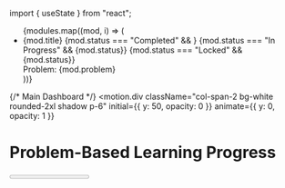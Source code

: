 import { useState } from "react";
</h2>
<ul className="space-y-3">
{modules.map((mod, i) => (
<li key={i} className="flex flex-col border-b pb-2">
<div className="flex justify-between items-center">
<span>{mod.title}</span>
{mod.status === "Completed" && <CheckCircle className="text-green-500" />}
{mod.status === "In Progress" && <span className="text-yellow-500">{mod.status}</span>}
{mod.status === "Locked" && <span className="text-gray-400">{mod.status}</span>}
</div>
<span className="text-sm text-gray-500">Problem: {mod.problem}</span>
</li>
))}
</ul>
</motion.div>


{/* Main Dashboard */}
<motion.div
className="col-span-2 bg-white rounded-2xl shadow p-6"
initial={{ y: 50, opacity: 0 }}
animate={{ y: 0, opacity: 1 }}
>
<h1 className="text-2xl font-bold mb-4">Problem-Based Learning Progress</h1>
<Progress value={progress} className="mb-4" />


<div className="grid grid-cols-1 md:grid-cols-2 gap-6">
<Card className="p-4">
<CardContent>
<h2 className="text-lg font-semibold flex items-center gap-2 mb-2">
<BarChart2 className="text-purple-500" /> Progress Overview
</h2>
<ResponsiveContainer width="100%" height={200}>
<PieChart>
<Pie
data={data}
cx="50%"
cy="50%"
labelLine={false}
outerRadius={80}
dataKey="value"
>
{data.map((entry, index) => (
<Cell key={`cell-${index}`} fill={COLORS[index % COLORS.length]} />
))}
</Pie>
</PieChart>
</ResponsiveContainer>
</CardContent>
</Card>

  
<Card className="p-4">
<CardContent>
<h2 className="text-lg font-semibold mb-2">Next Steps</h2>
<ul className="list-disc list-inside space-y-2">
<li>Finish AI & Data Analytics Fraud Detection Project</li>
<li>Prepare for Job AI+Python Developer</li>
<li>Study basics of Data Analytics Logs</li>
</ul>
<Button className="mt-4 w-full">Continue Learning</Button>
</CardContent>
</Card>
</div>
</motion.div>
</div>
);
}
